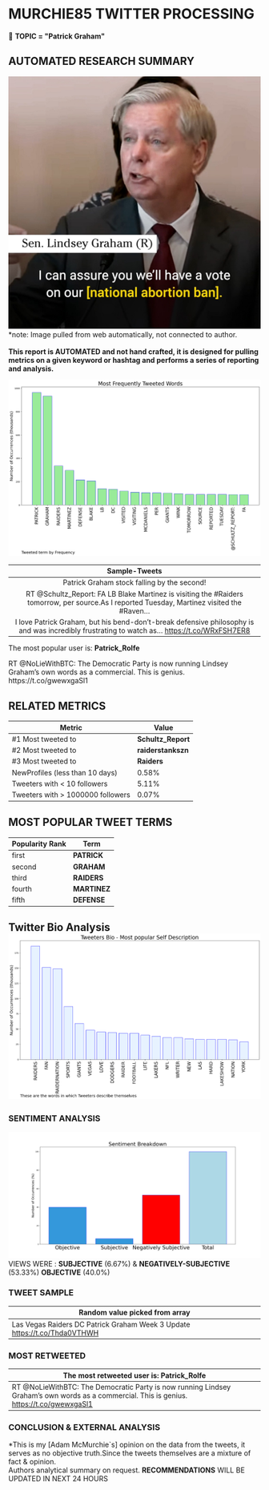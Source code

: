 # MURCHIE85 TWITTER PROCESSING 
&#x1F34E; **TOPIC = "Patrick Graham"**

## AUTOMATED RESEARCH SUMMARY

![image](assets/2022-09-25hashtagImage.png)*note: Image pulled from web automatically, not connected to author.
<br></br>
<b> This report is AUTOMATED and not hand crafted, it is designed for pulling metrics on a given keyword or hashtag and performs a series of reporting and analysis.</b>



![image](assets/2022-09-25TWEETS.png)



|                **Sample-Tweets**        |
| :-------------: |
| Patrick Graham stock falling by the second! |
| RT @Schultz_Report: FA LB Blake Martinez is visiting the #Raiders tomorrow, per source.As I reported Tuesday, Martinez visited the #Raven… |
| I love Patrick Graham, but his bend-don’t-break defensive philosophy is and was incredibly frustrating to watch as… https://t.co/WRxFSH7ER8 |

The most popular user is: **Patrick_Rolfe**
<div class="alert alert-block alert-danger"> RT @NoLieWithBTC: The Democratic Party is now running Lindsey Graham’s own words as a commercial. This is genius. https://t.co/gwewxgaSl1</div>

## RELATED METRICS<br>
| Metric | Value |
| ------------- | ------------- |
| #1 Most tweeted to  | **Schultz_Report** |
| #2 Most tweeted to  | **raiderstankszn** |
| #3 Most tweeted to  | **Raiders** |
| NewProfiles (less than 10 days) | 0.58%  |
| Tweeters with < 10 followers  | 5.11%|
| Tweeters with > 1000000 followers  | 0.07%  |



## MOST POPULAR TWEET TERMS 


| Popularity Rank  | Term |
| ------------- | ------------- |
| first  | **PATRICK**  |
| second  | **GRAHAM**  |
| third  | **RAIDERS** |
| fourth  | **MARTINEZ**  |
| fifth  | **DEFENSE**  |


## Twitter Bio Analysis![image](assets/2022-09-25BIO.png)
### SENTIMENT ANALYSIS
![image](assets/2022-09-25sentiment.png)
VIEWS WERE : **SUBJECTIVE**  (6.67%) & **NEGATIVELY-SUBJECTIVE** (53.33%) **OBJECTIVE** (40.0%)

### TWEET SAMPLE 
| Random value picked from array |
| ------------- |
|Las Vegas Raiders DC Patrick Graham Week 3 Update https://t.co/Thda0VTHWH |

### MOST RETWEETED 

| The most retweeted user is: **Patrick_Rolfe**  |
| ------------- |
| RT @NoLieWithBTC: The Democratic Party is now running Lindsey Graham’s own words as a commercial. This is genius. https://t.co/gwewxgaSl1 |

### CONCLUSION & EXTERNAL ANALYSIS

*This is my [Adam McMurchie`s] opinion on the data from the tweets, it serves as no objective truth.Since the tweets themselves are a mixture of fact & opinion.<br>
Authors analytical summary on request.
**RECOMMENDATIONS** WILL BE UPDATED IN NEXT  24 HOURS <br>